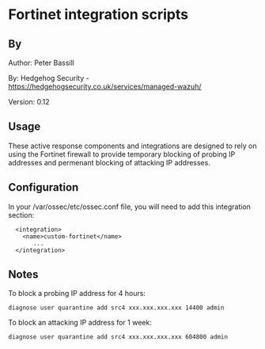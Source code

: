 # Fortinet integration scripts

## By
Author:   Peter Bassill

By:       Hedgehog Security - https://hedgehogsecurity.co.uk/services/managed-wazuh/

Version:  0.12

## Usage
These active response components and integrations are designed to rely on using the Fortinet firewall to provide temporary blocking of probing IP addresses and permenant blocking of attacking IP addresses.

## Configuration

In your /var/ossec/etc/ossec.conf file, you will need to add this integration section:

````
  <integration>
    <name>custom-fortinet</name>
       ...
  </integration>
````

## Notes

To block a probing IP address for 4 hours:

`diagnose user quarantine add src4 xxx.xxx.xxx.xxx 14400 admin` 

To block an attacking IP address for 1 week:

`diagnose user quarantine add src4 xxx.xxx.xxx.xxx 604800 admin` 
